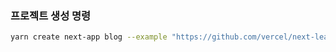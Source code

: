 ### 프로젝트 생성 명령

```bash
yarn create next-app blog --example "https://github.com/vercel/next-learn/tree/master/basics/learn-starter"

```
